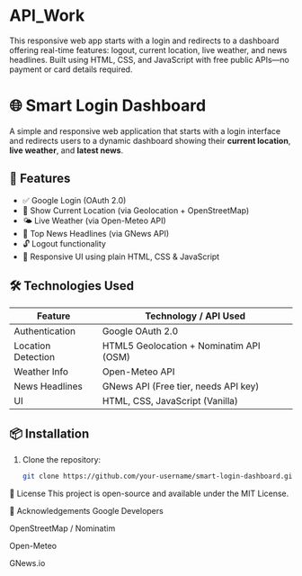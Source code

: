 # API_Work
This responsive web app starts with a login and redirects to a dashboard offering real-time features: logout, current location, live weather, and news headlines. Built using HTML, CSS, and JavaScript with free public APIs—no payment or card details required.

# 🌐 Smart Login Dashboard

A simple and responsive web application that starts with a login interface and redirects users to a dynamic dashboard showing their **current location**, **live weather**, and **latest news**.

## 🚀 Features

- ✅ Google Login (OAuth 2.0)
- 📍 Show Current Location (via Geolocation + OpenStreetMap)
- 🌤️ Live Weather (via Open-Meteo API)
- 📰 Top News Headlines (via GNews API)
- 🔓 Logout functionality
- 🎨 Responsive UI using plain HTML, CSS & JavaScript

## 🛠️ Technologies Used

| Feature              | Technology / API Used                        |
|----------------------|----------------------------------------------|
| Authentication       | Google OAuth 2.0                             |
| Location Detection   | HTML5 Geolocation + Nominatim API (OSM)      |
| Weather Info         | Open-Meteo API                               |
| News Headlines       | GNews API (Free tier, needs API key)         |
| UI                   | HTML, CSS, JavaScript (Vanilla)              |

## 📦 Installation

1. Clone the repository:
   ```bash
   git clone https://github.com/your-username/smart-login-dashboard.git

🧾 License
This project is open-source and available under the MIT License.

🙌 Acknowledgements
Google Developers

OpenStreetMap / Nominatim

Open-Meteo

GNews.io


